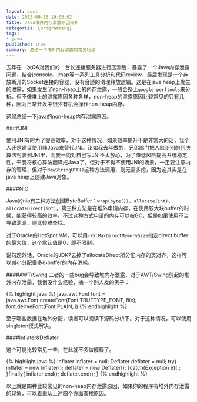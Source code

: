 ```yaml
---
layout: post
date: 2013-09-16 19:03:02
title: Java堆外内存泄露原因简析
categories: [programming]
tags:
- java
published: true
summary: 总结一下堆外内存泄露的常见场景
---
```


去年在一次QA对我们的一台长连接服务器进行压测后，暴露了一个Java内存泄露问题，结合jconsole、jmap等一系列工具分析和代码review，最后发现是一个存放断开的Socket连接的容器，没有合适的清理释放逻辑。这是在java heap上发生的泄露，如果发生了non-heap上的内存泄露，一般会祭上`google-perftools`来分析。但不像堆上的泄露原因各种各样，non-heap的泄露原因比较常见的只有几种，因为日常开发中很少有机会操作non-heap内存。

这里总结一下java的non-heap内存泄露原因。

####JNI

使用JNI有时为了提高效率，对于这种情况，如果效率提升不是非常大的话，我个人还是建议使用纯Java来替代JNI。正如我去年做的，兄弟部门把人脸识别的判决算法封装到JNI里，而我一向对自己写JNI不太放心，为了降低风险提高系统稳定性，干脆将核心算法翻译成Java了。但对于不得不使用JNI的场景，一定要注意内存的管理，但对于`NewStringUTF()`这种方法调用，则无需多虑，因为这其实是在java heap上创建Java对象。

####NIO

Java的nio有三种方法创建ByteBuffer：`wrap(byte[])`、`allocate(int)`、`allocateDirect(int)`，第三种方法是在堆外申请内存，在使用较大块buffer的时候，能获得较高的效率。不过这种方式申请的内存可以被GC，但是如果使用不当导致泄漏，则比较难查找。

对于Oracle的HotSpot VM，可以用`-XX:MaxDirectMemorySize`指定direct buffer的最大值，这个默认值是0，即不限制。

说句题外话，Oracle的JDK7去掉了allocateDirect所分配内存的页对齐，这样可以减小分配很多小buffer的内存消耗。


####AWT/Swing
二者的一些bug会导致堆内存泄露，对于AWT/Swing引起的堆外内存泄露，我倒没什么经验，摘一个别人发的例子：

{% highlight java %}
java.awt.Font font = java.awt.Font.createFont(Font.TRUETYPE_FONT, file);
font.deriveFont(Font.PLAIN, i)
{% endhighlight %}

至于哪些数据在堆外分配，读者可以阅读下源码分析下。对于这种情况，可以使用singleton模式解决。


####Inflater&Deflater

这个可能比较常见一些，在此就不多做解释了。

{% highlight java %}
Inflater inflater = null;
Deflater deflater = null;
try{
	inflater = new Inflater();
   	deflater = new Deflater();
}catch(Exception e){
    ;
}finally{
    inflater.end();
	deflater.end();
}
{% endhighlight %}

以上就是四种比较常见的non-heap内存泄露原因，如果你的程序有堆外内存泄露的现象，可以着重从上述四个方面查找原因。
